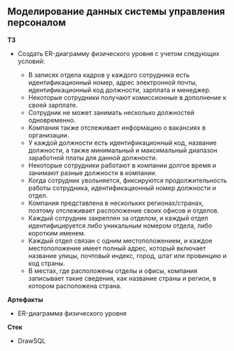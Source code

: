 ## Моделирование данных системы управления персоналом

**ТЗ**

- Создать ER-диаграмму физического уровня с учетом следующих условий:
  
  - В записях отдела кадров у каждого сотрудника есть идентификационный номер, адрес электронной почты, идентификационный код должности, зарплата и менеджер.
  - Некоторые сотрудники получают комиссионные в дополнение к своей зарплате.
  - Сотрудник не может занимать несколько должностей одновременно.
  - Компания также отслеживает информацию о вакансиях в организации.
  - У каждой должности есть идентификационный код, название должности, а также минимальный и максимальный диапазон заработной платы для данной должности.
  - Некоторые сотрудники работают в компании долгое время и занимают разные должности в компании.
  - Когда сотрудник увольняется, фиксируются продолжительность работы сотрудника, идентификационный номер должности и отдел.
  - Компания представлена в нескольких регионах/странах, поэтому отслеживает расположение своих офисов и отделов.
  - Каждый сотрудник закреплен за отделом, и каждый отдел идентифицируется либо уникальным номером отдела, либо коротким именем.
  - Каждый отдел связан с одним местоположением, и каждое местоположение имеет полный адрес, который включает название улицы, почтовый индекс, город, штат или провинцию и код страны.
  - В местах, где расположены отделы и офисы, компания записывает такие сведения, как название страны и регион, в котором расположена страна.


**Артефакты**

- ER-диаграмма физического уровня
 
**Стек**
- DrawSQL
